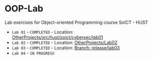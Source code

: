 # OOP-Lab
Lab exercises for Object-oriented Programming course SoICT - HUST  

- `Lab 01` - `COMPLETED` - Location: [OtherProjects/src/hust/soict/cybersec/lab01](./OtherProjects/src/hust/soict/cybersec/lab01/)
- `Lab 02` - `COMPLETED` - Location: [OtherProjects/Lab02](./OtherProjects/Lab02/)
- `Lab 03` - `COMPLETED` - Location: [Branch: release/lab03](https://github.com/phannhat17/OOP-lab/tree/release/lab03)
- `Lab 04` - `IN PROGRESS`